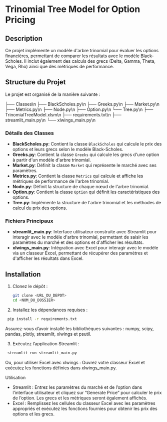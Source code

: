 # Trinomial Tree Model for Option Pricing

## Description
Ce projet implémente un modèle d'arbre trinomial pour évaluer les options financières, permettant de comparer les résultats avec le modèle Black-Scholes. Il inclut également des calculs des grecs (Delta, Gamma, Theta, Vega, Rho) ainsi que des métriques de performance.

## Structure du Projet

Le projet est organisé de la manière suivante :

├── Classes\n
    ├── BlackScholes.py\n
    ├── Greeks.py\n
    ├── Market.py\n
    ├── Metrics.py\n
    ├── Node.py\n
    ├── Option.py\n
    └── Tree.py\n
├── TrinomialTreeModel.xlsm\n
├── requirements.txt\n
├── streamlit_main.py\n
└── xlwings_main.py\n

### Détails des Classes

- **BlackScholes.py**: Contient la classe `BlackScholes` qui calcule le prix des options et leurs grecs selon le modèle Black-Scholes.
- **Greeks.py**: Contient la classe `Greeks` qui calcule les grecs d'une option à partir d'un modèle d'arbre trinomial.
- **Market.py**: Définit la classe `Market` qui représente le marché avec ses paramètres.
- **Metrics.py**: Contient la classe `Metrics` qui calcule et affiche les métriques de performance de l'arbre trinomial.
- **Node.py**: Définit la structure de chaque nœud de l'arbre trinomial.
- **Option.py**: Contient la classe `Option` qui définit les caractéristiques des options.
- **Tree.py**: Implémente la structure de l'arbre trinomial et les méthodes de calcul du prix des options.

### Fichiers Principaux

- **streamlit_main.py**: Interface utilisateur construite avec Streamlit pour interagir avec le modèle d'arbre trinomial, permettant de saisir les paramètres du marché et des options et d'afficher les résultats.
- **xlwings_main.py**: Intégration avec Excel pour interagir avec le modèle via un classeur Excel, permettant de récupérer des paramètres et d'afficher les résultats dans Excel.

## Installation

1. Clonez le dépôt :
   ```bash
   git clone <URL_DU_DEPOT>
   cd <NOM_DU_DOSSIER>
   ```

2.	Installez les dépendances requises :

  ```bash
   pip install -r requirements.txt
  ```
  Assurez-vous d’avoir installé les bibliothèques suivantes : numpy, scipy, pandas, plotly, streamlit, xlwings et psutil.

3.	Exécutez l’application Streamlit :

  ```bash
   streamlit run streamlit_main.py
  ```

Ou, pour utiliser Excel avec xlwings :
Ouvrez votre classeur Excel et exécutez les fonctions définies dans xlwings_main.py.

Utilisation

- Streamlit : Entrez les paramètres du marché et de l’option dans l’interface utilisateur et cliquez sur “Generate Price” pour calculer le prix de l’option. Les grecs et les métriques seront également affichés.
- Excel : Remplissez les cellules du classeur Excel avec les paramètres appropriés et exécutez les fonctions fournies pour obtenir les prix des options et les grecs.

  
